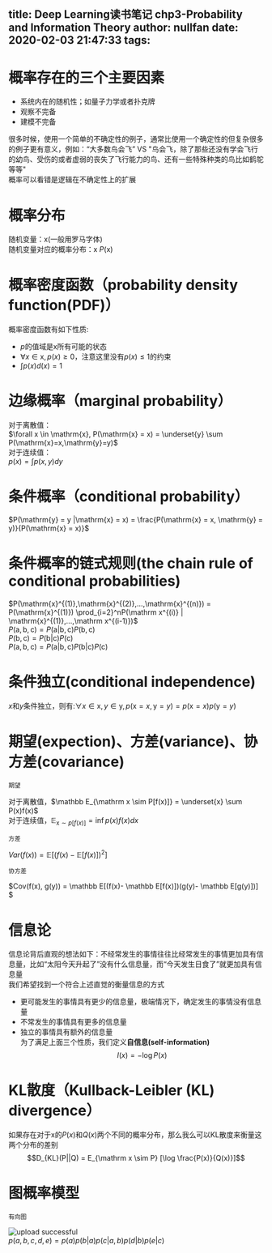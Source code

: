 title: Deep Learning读书笔记 chp3-Probability and Information Theory
author: nullfan
date: 2020-02-03 21:47:33
tags:
---
# 概率存在的三个主要因素
* 系统内在的随机性；如量子力学或者扑克牌  
* 观察不完备
* 建模不完备  

很多时候，使用一个简单的不确定性的例子，通常比使用一个确定性的但复杂很多的例子更有意义，例如：“大多数鸟会飞” VS "鸟会飞，除了那些还没有学会飞行的幼鸟、受伤的或者虚弱的丧失了飞行能力的鸟、还有一些特殊种类的鸟比如鹤鸵等等"  
概率可以看错是逻辑在不确定性上的扩展  


# 概率分布  

随机变量：$\mathrm{x}$(一般用罗马字体)  
随机变量对应的概率分布：$\mathrm{x} ~ P(\mathrm{x})$  


# 概率密度函数（probability density function(PDF)）
  
概率密度函数有如下性质:  
* $p$的值域是$\mathrm{x}$所有可能的状态  
* $\forall x \in \mathrm{x}, p(x) \ge 0$，注意这里没有$p(x) \le 1$的约束  
* $\int{p(x)d(x)} = 1$  

# 边缘概率（marginal probability）

对于离散值：  
$\forall x \in \mathrm{x}, P(\mathrm{x} = x) = \underset{y} \sum P(\mathrm{x}=x,\mathrm{y}=y)$  
对于连续值：  
$p(x) = \int{p(x,y)dy}$  

# 条件概率（conditional probability）
  
$P(\mathrm{y} = y |\mathrm{x} = x) = \frac{P(\mathrm{x} = x, \mathrm{y} = y)}{P(\mathrm{x} = x)}$ 
# 条件概率的链式规则(the chain rule of conditional probabilities)

$P(\mathrm{x}^{(1)},\mathrm{x}^{(2)},...,\mathrm{x}^{(n)}) = P(\mathrm{x}^{(1)}) \prod_{i=2}^nP(\mathrm x^{(i)} | \mathrm{x}^{(1)},...,\mathrm x^{(i-1)})$  
$P(\mathrm {a,b,c}) = P(\mathrm {a|b,c})P(\mathrm {b,c})$  
$P(\mathrm {b,c}) = P(\mathrm {b|c})P(\mathrm c)$  
$P(\mathrm {a,b,c}) = P(\mathrm {a|b,c})P(\mathrm {b|c})P(\mathrm c)$
# 条件独立(conditional independence)  
$x$和$y$条件独立，则有:$\forall x \in \mathrm x, y \in \mathrm y, p(\mathrm x = x, \mathrm y = y) = p(\mathrm x = x)p(\mathrm y = y)$  
# 期望(expection)、方差(variance)、协方差(covariance) 
```
期望
```
对于离散值，$\mathbb E_{\mathrm x \sim P[f(x)]} = \underset{x} \sum P(x)f(x)$  
对于连续值，$\mathbb E_{\mathrm x \sim p[f(x)]} = \inf p(x)f(x)dx$  
```
方差
```
$Var(f(x)) = \mathbb E[(f(x) - \mathbb E[f(x)])^2]$  
```
协方差
```
$Cov(f(x), g(y)) = \mathbb E[(f(x)- \mathbb E[f(x)])(g(y)- \mathbb E[g(y)])] $  
# 信息论  
信息论背后直观的想法如下：不经常发生的事情往往比经常发生的事情更加具有信息量，比如“太阳今天升起了”没有什么信息量，而“今天发生日食了”就更加具有信息量  
我们希望找到一个符合上述直觉的衡量信息的方式  
* 更可能发生的事情具有更少的信息量，极端情况下，确定发生的事情没有信息量  
* 不常发生的事情具有更多的信息量  
* 独立的事情具有额外的信息量  
为了满足上面三个性质，我们定义**自信息(self-information)**  
$$I(x) = -\log P(x)$$

# KL散度（Kullback-Leibler (KL) divergence）  
如果存在对于$\mathrm x$的$P(x)$和$Q(x)$两个不同的概率分布，那么我么可以KL散度来衡量这两个分布的差别  
$$D_{KL}(P||Q) = E_{\mathrm x \sim P} [\log \frac{P(x)}{Q(x)}]$$  
# 图概率模型  
```
有向图
```
![upload successful](/images/pasted-61.png)  
$p(a,b,c,d,e) = p(a)p(b|a)p(c|a,b)p(d|b)p(e|c)$  
